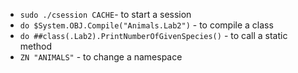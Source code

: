 - `sudo ./csession CACHE`- to start a session
- `do $System.OBJ.Compile("Animals.Lab2")` - to compile a class  
- `do ##class(.Lab2).PrintNumberOfGivenSpecies()` - to call a static method
- `ZN "ANIMALS"` - to change a namespace